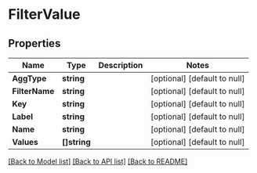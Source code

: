 # FilterValue

## Properties
| Name           | Type         | Description | Notes                        |
| -------------- | ------------ | ----------- | ---------------------------- |
| **AggType**    | **string**   |             | [optional] [default to null] |
| **FilterName** | **string**   |             | [optional] [default to null] |
| **Key**        | **string**   |             | [optional] [default to null] |
| **Label**      | **string**   |             | [optional] [default to null] |
| **Name**       | **string**   |             | [optional] [default to null] |
| **Values**     | **[]string** |             | [optional] [default to null] |

[[Back to Model list]](../README.md#documentation-for-models) [[Back to API list]](../README.md#documentation-for-api-endpoints) [[Back to README]](../README.md)
